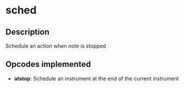 
# sched

## Description

Schedule an action when note is stopped

## Opcodes implemented

* **atstop**: Schedule an instrument at the end of the current instrument 
